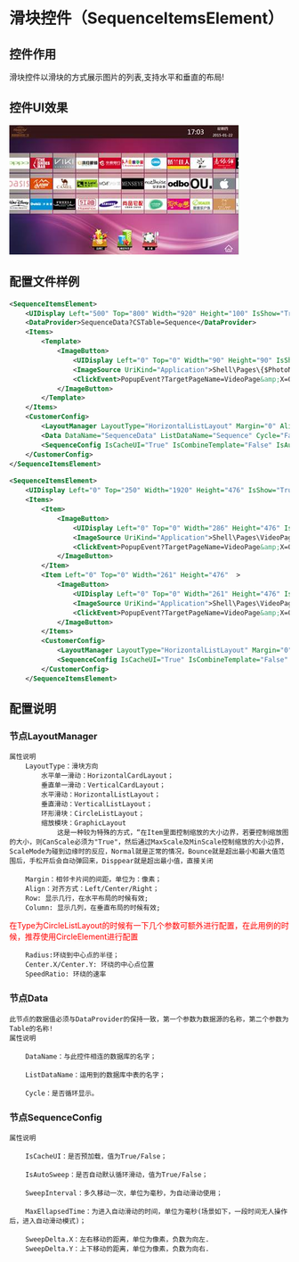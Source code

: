 # 滑块控件（SequenceItemsElement）

## 控件作用

滑块控件以滑块的方式展示图片的列表,支持水平和垂直的布局!

## 控件UI效果

![Placeholder](../images/SequenceItemsElement.png)

## 配置文件样例

```xml
<SequenceItemsElement>
    <UIDisplay Left="500" Top="800" Width="920" Height="100" IsShow="True"  ZIndex="6" UsePercent="False"/>
    <DataProvider>SequenceData?CSTable=Sequence</DataProvider>
    <Items>
        <Template>
            <ImageButton>
                <UIDisplay Left="0" Top="0" Width="90" Height="90" IsShow="True"  ZIndex="3" UsePercent="False"/>
                <ImageSource UriKind="Application">Shell\Pages\{$PhotoName}</ImageSource>
                <ClickEvent>PopupEvent?TargetPageName=VideoPage&amp;X=0&amp;Y=0&amp;Height=1080&amp;Width=1920&amp;EventID=Animal-1&amp;UriKind=Application&amp;EventPath=Shell\Pages\Innovate</ClickEvent>
            </ImageButton>
        </Template>
    </Items>
    <CustomerConfig>
        <LayoutManager LayoutType="HorizontalListLayout" Margin="0" Align="Left" />
        <Data DataName="SequenceData" ListDataName="Sequence" Cycle="False" />
        <SequenceConfig IsCacheUI="True" IsCombineTemplate="False" IsAutoSweep="False" SweepInterval="15" MaxEllapsedTime="2000" SweepDelta.X="0" SweepDelta.Y="0" />
    </CustomerConfig>
</SequenceItemsElement>

```
```xml
<SequenceItemsElement>
    <UIDisplay Left="0" Top="250" Width="1920" Height="476" IsShow="True"  ZIndex="6" UsePercent="False"/>
    <Items>
        <Item>
            <ImageButton>
                <UIDisplay Left="0" Top="0" Width="286" Height="476" IsShow="True"  ZIndex="3" UsePercent="False"/>
                <ImageSource UriKind="Application">Shell\Pages\VideoPage\CardIcon\AIRTRAIN.png</ImageSource>
                <ClickEvent>PopupEvent?TargetPageName=VideoPage&amp;X=0&amp;Y=0&amp;Height=1080&amp;Width=1920&amp;EventID=Animal-1&amp;UriKind=Application&amp;EventPath=Shell\Pages\ Innovate</ClickEvent>
            </ImageButton>
        </Item>
        <Item Left="0" Top="0" Width="261" Height="476"  >
            <ImageButton>
                <UIDisplay Left="0" Top="0" Width="261" Height="476" IsShow="True"  ZIndex="3" UsePercent="False"/>
                <ImageSource UriKind="Application">Shell\Pages\VideoPage\CardIcon\LAS.png</ImageSource>
                <ClickEvent>PopupEvent?TargetPageName=VideoPage&amp;X=0&amp;Y=0&amp;Height=1080&amp;Width=1920&amp;EventID=Animal-1&amp;UriKind=Application&amp;EventPath=Shell\Pages\Innovate</ClickEvent>
            </ImageButton>
        </Items>
        <CustomerConfig>
            <LayoutManager LayoutType="HorizontalListLayout" Margin="0" Align="Left" />
            <SequenceConfig IsCacheUI="True" IsCombineTemplate="False" IsAutoSweep="False" SweepInterval="15" MaxEllapsedTime="2000" SweepDelta.X="0" SweepDelta.Y="0" />
        </CustomerConfig>
    </SequenceItemsElement>

```
## 配置说明

### 节点LayoutManager

    属性说明
        LayoutType：滑块方向
            水平单一滑动：HorizontalCardLayout；
            垂直单一滑动：VerticalCardLayout；
            水平滑动：HorizontalListLayout；
            垂直滑动：VerticalListLayout；
            环形滑块：CircleListLayout；
            缩放模块：GraphicLayout
                这是一种较为特殊的方式，“在Item里面控制缩放的大小边界，若要控制缩放图的大小，则CanScale必须为"True"，然后通过MaxScale及MinScale控制缩放的大小边界，ScaleMode为碰到边缘时的反应，Normal就是正常的情况，Bounce就是超出最小和最大值范围后，手松开后会自动弹回来，Disppear就是超出最小值，直接关闭

        Margin：相邻卡片间的间距，单位为：像素；    
        Align：对齐方式：Left/Center/Right；
        Row: 显示几行，在水平布局的时候有效;
        Column: 显示几列，在垂直布局的时候有效;

<span style="color:red">在Type为CircleListLayout的时候有一下几个参数可额外进行配置，在此用例的时候，推荐使用CircleElement进行配置</span>

        Radius:环绕到中心点的半径；
        Center.X/Center.Y: 环绕的中心点位置
        SpeedRatio: 环绕的速率

### 节点Data
    此节点的数据值必须与DataProvider的保持一致，第一个参数为数据源的名称，第二个参数为Table的名称!
    属性说明

        DataName：与此控件相连的数据库的名字；

        ListDataName：运用到的数据库中表的名字；

        Cycle：是否循环显示。

### 节点SequenceConfig

    属性说明

        IsCacheUI：是否预加载，值为True/False；

        IsAutoSweep：是否自动默认循环滑动，值为True/False；

        SweepInterval：多久移动一次，单位为毫秒，为自动滑动使用；

        MaxEllapsedTime：为进入自动滑动的时间，单位为毫秒(场景如下，一段时间无人操作后，进入自动滑动模式)；

        SweepDelta.X：左右移动的距离，单位为像素，负数为向左.
        SweepDelta.Y：上下移动的距离，单位为像素，负数为向右.




